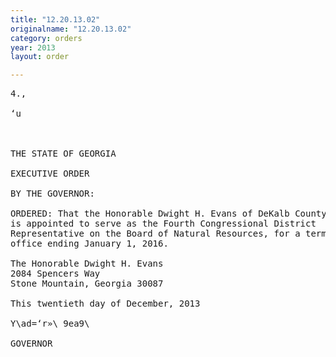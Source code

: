 ```yaml
---
title: "12.20.13.02"
originalname: "12.20.13.02"
category: orders
year: 2013
layout: order

---
```

<pre>
4.,

‘u

  

THE STATE OF GEORGIA

EXECUTIVE ORDER

BY THE GOVERNOR:

ORDERED: That the Honorable Dwight H. Evans of DeKalb County, Georgia,
is appointed to serve as the Fourth Congressional District
Representative on the Board of Natural Resources, for a term of
office ending January 1, 2016.

The Honorable Dwight H. Evans
2084 Spencers Way
Stone Mountain, Georgia 30087

This twentieth day of December, 2013

Y\ad=‘r»\ 9ea9\

GOVERNOR

</pre>
